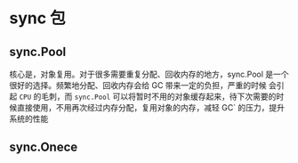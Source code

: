 # sync 包

## sync.Pool

核心是，对象复用。对于很多需要重复分配、回收内存的地方，sync.Pool 是一个很好的选择。频繁地分配、回收内存会给 GC 带来一定的负担，严重的时候
会引起 `CPU` 的毛刺，而 `sync.Pool` 可以将暂时不用的对象缓存起来，待下次需要的时候直接使用，不用再次经过内存分配，复用对象的内存，减轻 GC` 
的压力，提升系统的性能

## sync.Onece

